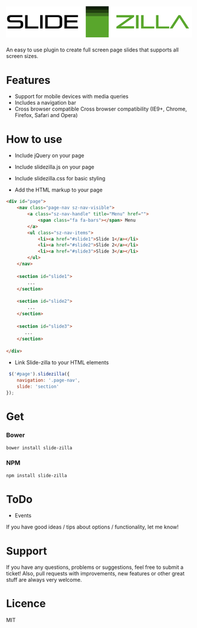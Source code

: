 ![SLIDE-ZILLA](https://raw.githubusercontent.com/codezilla-nl/slide-zilla/master/media/logo.png)
==============

An easy to use plugin to create full screen page slides that supports all screen sizes.

Features
=========

+ Support for mobile devices with media queries
+ Includes a navigation bar
+ Cross browser compatible Cross browser compatibility (IE9+, Chrome, Firefox, Safari and Opera)

How to use
==========
* Include jQuery on your page
* Include slidezilla.js on your page

* Include slidezilla.css for basic styling

* Add the HTML markup to your page
```html
<div id="page">
    <nav class="page-nav sz-nav-visible">
        <a class="sz-nav-handle" title="Menu" href="">
            <span class="fa fa-bars"></span> Menu
        </a>
        <ul class="sz-nav-items">
            <li><a href="#slide1">Slide 1</a></li>
            <li><a href="#slide2">Slide 2</a></li>
            <li><a href="#slide3">Slide 3</a></li>
        </ul>
    </nav>

    <section id="slide1">
        ...
    </section>

    <section id="slide2">
        ...
    </section>

    <section id="slide3">
       ...
    </section>

</div>
```
* Link Slide-zilla to your HTML elements
```javascript
 $('#page').slidezilla({
    navigation: '.page-nav',
    slide: 'section'
});
```


Get
=======

### Bower

    bower install slide-zilla

### NPM

    npm install slide-zilla

ToDo
====
- Events

If you have good ideas / tips about options / functionality, let me know!


Support
=======
If you have any questions, problems or suggestions, feel free to submit a ticket!
Also, pull requests with improvements, new features or other great stuff are always very welcome.

Licence
=======
MIT
